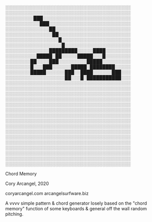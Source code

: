░░░░░░░░░░░░░░░░░░░░░░░░░░░░░░░░░░░░░░░░
░░░░░░░░░░░░░░░░░░░░░░░░░░░░░░░░░░░░░░░░
░░░░░░░░░███░░░░░░░░░░░░░░░░░░░░░░░░░░░░
░░░░░░░░░░░███░░░░░░░░░░░░░░░░░░░░░░░░░░
░░░░░░░░░░░░░░██░░░░░░░░░░░░░░░░░░░░░░░░
░░░░░░░░░░░░░░░██░░░░░░░░░░░░░░░░░░░░░░░
░░░░░░░░░░░░░░░░░█░░░░░░░░░░░░░░░░░░░░░░
░░░░░░░░░░░░░░░░░░█░░░░░░░░░░░░░░░░░░░░░
░░░░░░░░░░░░░░█████████░░░░░████░░░░░░░░
░░░░░░░░░░█████░██░░░░░█████░░░█░░░░░░░░
░░░░░░░░██░░░░███░░░░░░░░░█████░░░░░░░░░
░░░░░░░░█░░░███░░░░░░█████░████████░░░░░
░░░░░░░░█████░░░░░░███░░████░░░░░░███░░░
░░░░░░░░░░░░░░░░░░░██░░░█░███████████░░░
░░░░░░░░░░░░░░░░░░░░░░░░░░░░░░░░░░░░░░░░
░░░░░░░░░░░░░░░░░░░░░░░░░░░░░░░░░░░░░░░░
░░░░░░░░░░░░░░░░░░░░░░░░░░░░░░░░░░░░░░░░
░░░░░░░░░░░░░░░░░░░░░░░░░░░░░░░░░░░░░░░░
░░░░░░░░░░░░░░░░░░░░░░░░░░░░░░░░░░░░░░░░
░░░░░░░░░░░░░░░░░░░░░░░░░░░░░░░░░░░░░░░░
░░░░░░░░░░░░░░░░░░░░░░░░░░░░░░░░░░░░░░░░
░░░░░░░░░░░░░░░░░░░░░░░░░░░░░░░░░░░░░░░░
░░░░░░░░░░░░░░░░░░░░░░░░░░░░░░░░░░░░░░░░
░░░░░░░░░░░░░░░░░░░░░░░░░░░░░░░░░░░░░░░░
░░░░░░░░░░░░░░░░░░░░░░░░░░░░░░░░░░░░░░░░
░░░░░░░░░░░░░░░░░░░░░░░░░░░░░░░░░░░░░░░░
░░░░░░░░░░░░░░░░░░░░░░░░░░░░░░░░░░░░░░░░
░░░░░░░░░░░░░░░░░░░░░░░░░░░░░░░░░░░░░░░░
░░░░░░░░░░░░░░░░░░░░░░░░░░░░░░░░░░░░░░░░
░░░░░░░░░░░░░░░░░░░░░░░░░░░░░░░░░░░░░░░░

Chord Memory

Cory Arcangel, 2020

coryarcangel.com
arcangelsurfware.biz

A vvvv simple pattern & chord generator losely based on the "chord memory" function of some keyboards & general off the wall random pitching. 
